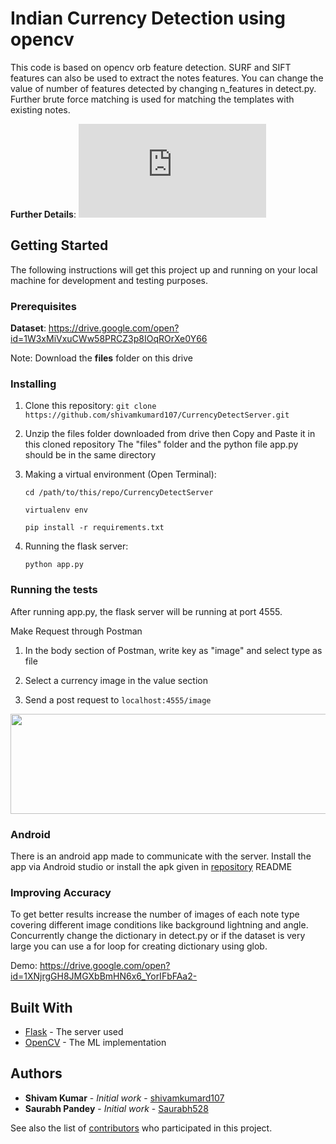 # Indian Currency Detection using opencv

This code is based on opencv orb feature detection. SURF and SIFT features can also be used to extract the notes features. You can change the value of number of features detected by changing n_features in detect.py. Further brute force matching is used for matching the templates with existing notes.

**Further Details**: ![pdf](https://github.com/shivamkumard107/CurrencyDetectServer/blob/master/assets/ProjectDocumentation.pdf)

## Getting Started

The following instructions will get this project up and running on your local machine for development and testing purposes. 

### Prerequisites

**Dataset**: https://drive.google.com/open?id=1W3xMiVxuCWw58PRCZ3p8IOqROrXe0Y66

Note: Download the __files__ folder on this drive


### Installing

1. Clone this repository:
   `git clone https://github.com/shivamkumard107/CurrencyDetectServer.git`
2. Unzip the files folder downloaded from drive then Copy and Paste it in this cloned repository
    The "files" folder and the python file app.py should be in the same directory
3. Making a virtual environment (Open Terminal):
    
   `cd /path/to/this/repo/CurrencyDetectServer`
    
   `virtualenv env`
   
   `pip install -r requirements.txt`

4. Running the flask server:

    `python app.py`
    

### Running the tests

After running app.py, the flask server will be running at port 4555.

Make Request through Postman

  1. In the body section of Postman, write key as "image" and select type as file

  2. Select a currency image in the value section
    
  3. Send a post request to `localhost:4555/image`

<img src="https://github.com/shivamkumard107/CurrencyDetectServer/blob/master/assets/postman.png" width="700" height="160" />

### Android
There is an android app made to communicate with the server. Install the app via Android studio or install the apk given in [repository](https://github.com/shivamkumard107/CurrencyDetection) README

### Improving Accuracy

To get better results increase the number of images of each note type covering different image conditions like background lightning and angle. Concurrently change the dictionary in detect.py or if the dataset is very large you can use a for loop for creating dictionary using glob.

Demo: https://drive.google.com/open?id=1XNjrgGH8JMGXbBmHN6x6_YorIFbFAa2-


## Built With

* [Flask](https://flask.palletsprojects.com/en/1.1.x/) - The server used
* [OpenCV](https://docs.opencv.org/3.4/d3/da1/classcv_1_1BFMatcher.html) - The ML implementation

## Authors

* **Shivam Kumar** - *Initial work* - [shivamkumard107](https://github.com/shivamkumard107)
* **Saurabh Pandey** - *Initial work* - [Saurabh528](https://github.com/Saurabh528)

See also the list of [contributors](https://github.com/shivamkumard107/Indian-Currency) who participated in this project.
